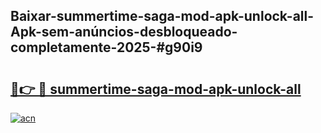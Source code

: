 ## Baixar-summertime-saga-mod-apk-unlock-all-Apk-sem-anúncios-desbloqueado-completamente-2025-#g90i9

# <h2><a href="https://ainizakaria.my?title=summertime-saga-mod-apk-unlock-all&ref=22M">🔗👉 🔴 summertime-saga-mod-apk-unlock-all</a></h2>

[![acn](https://github.com/user-attachments/assets/0f9c940e-d8b0-45ae-aac7-cd30a18b3e1c)](https://ainizakaria.my?title=summertime-saga-mod-apk-unlock-all&ref=22M)

